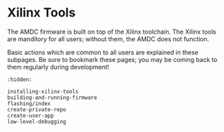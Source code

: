 # Xilinx Tools

The AMDC firmware is built on top of the Xilinx toolchain.
The Xilinx tools are manditory for all users; without them, the AMDC does not function.

Basic actions which are common to all users are explained in these subpages.
Be sure to bookmark these pages; you may be coming back to them regularly during development!

```{toctree}
:hidden:

installing-xilinx-tools
building-and-running-firmware
flashing/index
create-private-repo
create-user-app
low-level-debugging
```